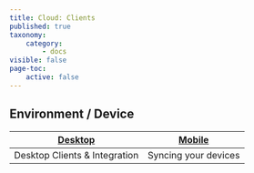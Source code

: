 ```yaml
---
title: Cloud: Clients
published: true
taxonomy:
    category:
        - docs
visible: false
page-toc:
    active: false
---
```


## Environment / Device

|[Desktop](desktop)|[Mobile](mobile)|
|:--:|:--:|
|Desktop Clients & Integration|Syncing your devices|
